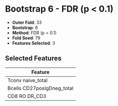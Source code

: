 # Bootstrap 6 - FDR (p < 0.1)

- **Outer Fold**: 33
- **Bootstrap**: 6
- **Method**: FDR (p < 0.1)
- **Fold Seed**: 79
- **Features Selected**: 3

## Selected Features

| Feature |
|---------|
| Tconv naive_total |
| Bcells CD27posIgDneg_total |
| CD8 RO DR_CD3 |
